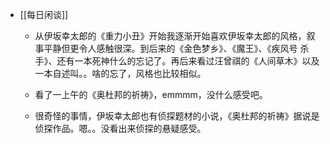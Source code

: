 - [[每日闲谈]]
	 - 从伊坂幸太郎的《重力小丑》开始我逐渐开始喜欢伊坂幸太郎的风格，叙事平静但更令人感触很深。到后来的《金色梦乡》、《魔王》、《疾风号 杀手》、还有一本死神什么的忘记了。再后来看过汪曾祺的《人间草木》以及一本自述叫。。啥的忘了，风格也比较相似。

	 - 看了一上午的《奥杜邦的祈祷》，emmmm，没什么感受吧。

	 - 很奇怪的事情，伊坂幸太郎也有侦探题材的小说，《奥杜邦的祈祷》据说是侦探作品。嗯。。没看出来侦探的悬疑感受。
